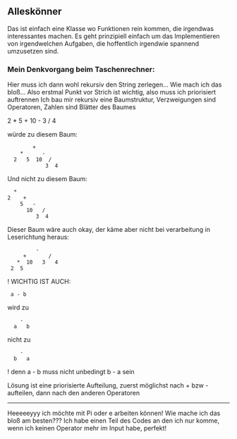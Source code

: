 ## Alleskönner

Das ist einfach eine Klasse wo Funktionen rein kommen, die irgendwas interessantes machen.
Es geht prinzipiell einfach um das Implementieren von irgendwelchen Aufgaben, die hoffentlich irgendwie spannend umzusetzen sind.

### Mein Denkvorgang beim Taschenrechner:

Hier muss ich dann wohl rekursiv den String zerlegen...
Wie mach ich das bloß...
Also erstmal Punkt vor Strich ist wichtig, also muss ich priorisiert auftrennen
Ich bau mir rekursiv eine Baumstruktur, Verzweigungen sind Operatoren, Zahlen sind Blätter des Baumes

2 * 5 + 10 - 3 / 4   

würde zu diesem Baum:

            +
        *      -
      2   5  10  /
                3  4


Und nicht zu diesem Baum:

	  *
	2    +
		5   -
		  10   /
             3  4


Dieser Baum wäre auch okay, der käme aber nicht bei verarbeitung in Leserichtung heraus:

	         -
	     +       /
	   *  10   3   4
	 2  5

! WICHTIG IST AUCH:

	 a - b

wird zu 

	    -
	  a   b

nicht zu

	    -
	  b   a

! denn a - b muss nicht unbedingt b - a sein

Lösung ist eine priorisierte Aufteilung, zuerst möglichst nach + bzw - aufteilen, dann nach den anderen Operatoren

---

Heeeeeyyy ich möchte mit Pi oder e arbeiten können! Wie mache ich das bloß am besten???
Ich habe einen Teil des Codes an den ich nur komme, wenn ich keinen Operator mehr im Input habe, perfekt!
